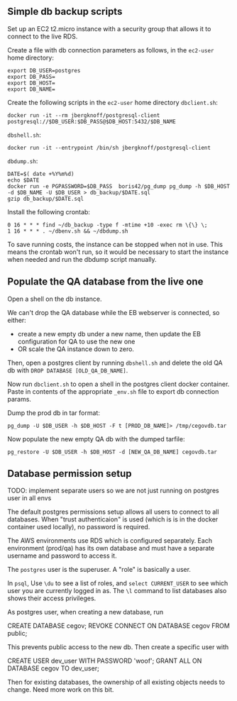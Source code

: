 ## Simple db backup scripts

Set up an EC2 t2.micro instance with a security group that allows it to connect to the live RDS.

Create a file with db connection parameters as follows, in the `ec2-user` home directory:
```
export DB_USER=postgres
export DB_PASS=
export DB_HOST=
export DB_NAME=

```

Create the following scripts in the `ec2-user` home directory
`dbclient.sh`:
```
docker run -it --rm jbergknoff/postgresql-client postgresql://$DB_USER:$DB_PASS@$DB_HOST:5432/$DB_NAME
```

`dbshell.sh`:
```
docker run -it --entrypoint /bin/sh jbergknoff/postgresql-client
```

`dbdump.sh`:
```
DATE=$( date +%Y%m%d)
echo $DATE
docker run -e PGPASSWORD=$DB_PASS  boris42/pg_dump pg_dump -h $DB_HOST -d $DB_NAME -U $DB_USER > db_backup/$DATE.sql
gzip db_backup/$DATE.sql
```

Install the following crontab:
```
0 16 * * * find ~/db_backup -type f -mtime +10 -exec rm \{\} \;
1 16 * * * . ~/dbenv.sh && ~/dbdump.sh
```

To save running costs, the instance can be stopped when not in use. This means the crontab won't run, so it would be necessary to start the instance when needed and run the dbdump script manually.

## Populate the QA database from the live one

Open a shell on the db instance.

We can't drop the QA database while the EB webserver is connected, so either:
* create a new empty db under a new name, then update the EB configuration for QA to use the new one
* OR scale the QA instance down to zero.

Then, open a postgres client by running `dbshell.sh` and delete the old QA db with `DROP DATABASE [OLD_QA_DB_NAME]`.

Now run `dbclient.sh` to open a shell in the postgres client docker container. Paste in contents of the appropriate `_env.sh` file to export db connection params.

Dump the prod db in tar format:

```
pg_dump -U $DB_USER -h $DB_HOST -F t [PROD_DB_NAME]> /tmp/cegovdb.tar
```

Now populate the new empty QA db with the dumped tarfile:

```
pg_restore -U $DB_USER -h $DB_HOST -d [NEW_QA_DB_NAME] cegovdb.tar
```


## Database permission setup

TODO: implement separate users so we are not just running on postgres user in all envs

The default postgres permissions setup allows all users to connect to all databases. When "trust authenticaion" is used (which is is in the docker container used locally), no password is required.

The AWS environments use RDS which is configured separately. Each environment (prod/qa) has its own database and must have a separate username and password to access it.

The `postgres` user is the superuser. A "role" is basically a user.

In `psql`, Use `\du` to see a list of roles, and `select CURRENT_USER` to see which user you are currently logged in as. The `\l` command to list databases also shows their access privileges.

As postgres user, when creating a new database, run

CREATE DATABASE cegov;
REVOKE CONNECT ON DATABASE cegov FROM public;

This prevents public access to the new db. Then create a specific user with

CREATE USER dev_user WITH PASSWORD 'woof';
GRANT ALL ON DATABASE cegov TO dev_user;

Then for existing databases, the ownership of all existing objects needs to change. Need more work on this bit.
